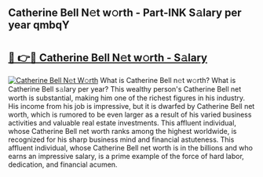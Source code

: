 ## Catherine Bell N𝚎t w𝚘rth - Part-INK S𝚊lary per year qmbqY

# <h2><a href="http://gc1jyg.nevu.top/?p=Catherine+Bell">🔗 👉🔴 Catherine Bell N𝚎t w𝚘rth - S𝚊lary</a></h2>

[![Catherine Bell N𝚎t W𝚘rth](https://i.imgur.com/Oavwk0R.jpeg)](http://gc1jyg.nevu.top/?p=Catherine+Bell)
What is Catherine Bell n𝚎t w𝚘rth? What is Catherine Bell s𝚊lary per year?
This wealthy person's Catherine Bell net worth is substantial, making him one of the richest figures in his industry. His income from his job is impressive, but it is dwarfed by Catherine Bell net worth, which is rumored to be even larger as a result of his varied business activities and valuable real estate investments. This affluent individual, whose Catherine Bell net worth ranks among the highest worldwide, is recognized for his sharp business mind and financial astuteness. This affluent individual, whose Catherine Bell net worth is in the billions and who earns an impressive salary, is a prime example of the force of hard labor, dedication, and financial acumen.
